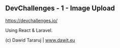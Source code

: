 ## DevChallenges - 1 - Image Upload 
https://devchallenges.io/


Using React & Laravel. 


(c) Dawid Tararuj | www.dawit.eu
